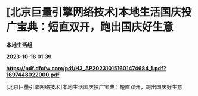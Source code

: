 # [北京巨量引擎网络技术]本地生活国庆投广宝典：短直双开，跑出国庆好生意
**本地生活组**

**2023-10-16 01:39**

**https://pdf.dfcfw.com/pdf/H3_AP202310151601474684_1.pdf?1697448022000.pdf**

\[北京巨量引擎网络技术\]本地生活国庆投广宝典：短直双开，跑出国庆好生意